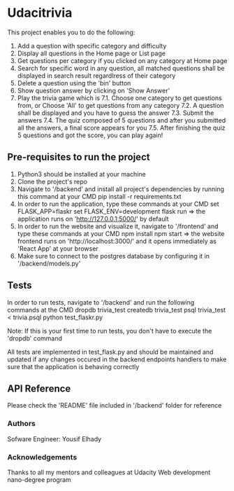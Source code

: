 # Udacitrivia

This project enables you to do the following:
1. Add a question with specific category and difficulty
2. Display all questions in the Home page or List page
3. Get questions per category if you clicked on any category at Home page
4. Search for specific word in any question, all matched questions shall be displayed in search result regardlress of their category
5. Delete a question using the 'bin' button
6. Show question answer by clicking on 'Show Answer'
7. Play the trivia game which is
  7.1. Choose one category to get questions from, or Choose 'All' to get questions from any category
  7.2. A question shall be displayed and you have to guess the answer
  7.3. Submit the answers
  7.4. The quiz composed of 5 questions and after you submitted all the answers, a final score appears for you
  7.5. After finishing the quiz 5 questions and got the score, you can play again!

## Pre-requisites to run the project

1. Python3 should be installed at your machine
2. Clone the project's repo
3. Navigate to '/backend' and install all project's dependencies by running this command at your CMD
  pip install -r requirements.txt
4. In order to run the application, type these commands at your CMD
  set FLASK_APP=flaskr
  set FLASK_ENV=development
  flask run
  => the application runs on 'http://127.0.0.1:5000/' by default
5. In order to run the website and visualize it, navigate to '/frontend' and type these commands at your CMD
  npm install
  npm start
  => the website frontend runs on 'http://localhost:3000/' and it opens immediately as 'React App' at your browser 
6. Make sure to connect to the postgres database by configuring it in '/backend/models.py'

## Tests

In order to run tests, navigate to '/backend' and run the following commands at the CMD
  dropdb trivia_test
  createdb trivia_test
  psql trivia_test < trivia.psql
  python test_flaskr.py
  
Note: If this is your first time to run tests, you don't have to execute the 'dropdb' command

All tests are implemented in test_flask.py and should be maintained and updated if any changes occured in the backend endpoints handlers to make sure that the application is behaving correctly

## API Reference

Please check the 'README' file included in '/backend' folder for reference

### Authors

Sofware Engineer: Yousif Elhady

### Acknowledgements

Thanks to all my mentors and colleagues at Udacity Web development nano-degree program
